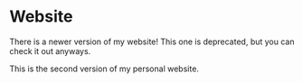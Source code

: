 # Website

There is a newer version of my website! This one is deprecated, but you can check it out anyways.

This is the second version of my personal website.
